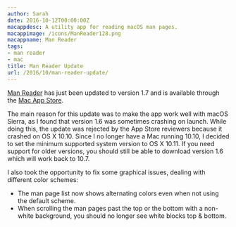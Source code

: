 ```yaml
---
author: Sarah
date: 2016-10-12T00:00:00Z
macappdesc: A utility app for reading macOS man pages.
macappimage: /icons/ManReader128.png
macappname: Man Reader
tags:
- man reader
- mac
title: Man Reader Update
url: /2016/10/man-reader-update/
---
```


[Man Reader][1] has just been updated to version 1.7 and is available through
the [Mac App Store][2].

The main reason for this update was to make the app work well with macOS Sierra,
as I found that version 1.6 was sometimes crashing on launch. While doing this,
the update was rejected by the App Store reviewers because it crashed on OS X
10.10. Since I no longer have a Mac running 10.10, I decided to set the minimum
supported system version to OS X 10.11. If you need support for older versions,
you should still be able to download version 1.6 which will work back to 10.7.

I also took the opportunity to fix some graphical issues, dealing with different
color schemes:

* The man page list now shows alternating colors even when not using the default
  scheme.
* When scrolling the man pages past the top or the bottom with a non-white
  background, you should no longer see white blocks top & bottom.

[1]: /manreader/
[2]: http://itunes.apple.com/app/man-reader/id522583774?mt=12
